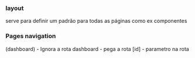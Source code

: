 ### layout

serve para definir um padrão para todas as páginas como ex componentes

### Pages navigation

(dashboard) - Ignora a rota
dashboard - pega a rota
[id] - parametro na rota